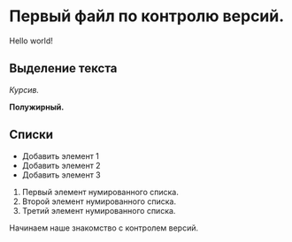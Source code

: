 # Первый файл по контролю версий.

Hello world!

## Выделение текста 

*Курсив.*

**Полужирный.**

## Списки

* Добавить элемент 1
* Добавить элемент 2
* Добавить элемент 3

1. Первый элемент нумированного списка.
2. Второй элемент нумированного списка.
3. Третий элемент нумированного списка.

Начинаем наше знакомство с контролем версий.
